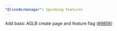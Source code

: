 ```yaml
---
"@linode/manager": Upcoming Features
---
```


Add basic AGLB create page and feature flag ([#9856](https://github.com/linode/manager/pull/9856))
